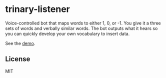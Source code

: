 # trinary-listener

Voice-controlled bot that maps words to either 1, 0, or -1. You give it a three sets of words and verbally similar words. The bot outputs what it hears so you can quickly develop your own vocabulary to insert data.

See the [demo](https://axelpale.github.io/trinary-listener/).

## License

MIT
